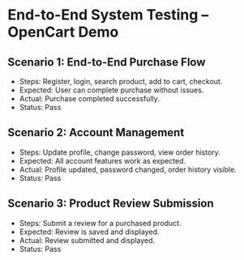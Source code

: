 # End-to-End System Testing – OpenCart Demo

## Scenario 1: End-to-End Purchase Flow
- Steps: Register, login, search product, add to cart, checkout.
- Expected: User can complete purchase without issues.
- Actual: Purchase completed successfully.
- Status: Pass

## Scenario 2: Account Management
- Steps: Update profile, change password, view order history.
- Expected: All account features work as expected.
- Actual: Profile updated, password changed, order history visible.
- Status: Pass

## Scenario 3: Product Review Submission
- Steps: Submit a review for a purchased product.
- Expected: Review is saved and displayed.
- Actual: Review submitted and displayed.
- Status: Pass
